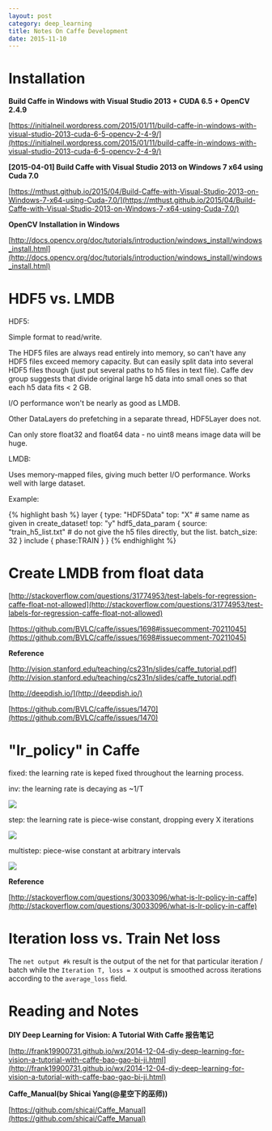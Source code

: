 ```yaml
---
layout: post
category: deep_learning
title: Notes On Caffe Development
date: 2015-11-10
---
```


# Installation

**Build Caffe in Windows with Visual Studio 2013 + CUDA 6.5 + OpenCV 2.4.9**

[https://initialneil.wordpress.com/2015/01/11/build-caffe-in-windows-with-visual-studio-2013-cuda-6-5-opencv-2-4-9/](https://initialneil.wordpress.com/2015/01/11/build-caffe-in-windows-with-visual-studio-2013-cuda-6-5-opencv-2-4-9/)

**[2015-04-01] Build Caffe with Visual Studio 2013 on Windows 7 x64 using Cuda 7.0**

[https://mthust.github.io/2015/04/Build-Caffe-with-Visual-Studio-2013-on-Windows-7-x64-using-Cuda-7.0/](https://mthust.github.io/2015/04/Build-Caffe-with-Visual-Studio-2013-on-Windows-7-x64-using-Cuda-7.0/)

**OpenCV Installation in Windows**

[http://docs.opencv.org/doc/tutorials/introduction/windows_install/windows_install.html](http://docs.opencv.org/doc/tutorials/introduction/windows_install/windows_install.html)

# HDF5 vs. LMDB

HDF5:

Simple format to read/write.

The HDF5 files are always read entirely into memory, so can't have any HDF5 files exceed memory capacity. But can easily split data into several HDF5 files though (just put several paths to h5 files in text file). Caffe dev group suggests that divide original large h5 data into small ones so that each h5 data fits < 2 GB.

I/O performance won't be nearly as good as LMDB.

Other DataLayers do prefetching in a separate thread, HDF5Layer does not.

Can only store float32 and float64 data - no uint8 means image data will be huge.

LMDB:

Uses memory-mapped files, giving much better I/O performance. Works well with large dataset.

Example:

{% highlight bash %}
layer {
  type: "HDF5Data"
  top: "X" # same name as given in create_dataset!
  top: "y"
  hdf5_data_param {
    source: "train_h5_list.txt" # do not give the h5 files directly, but the list.
    batch_size: 32
  }
  include { phase:TRAIN }
}
{% endhighlight %}

# Create LMDB from float data

[http://stackoverflow.com/questions/31774953/test-labels-for-regression-caffe-float-not-allowed](http://stackoverflow.com/questions/31774953/test-labels-for-regression-caffe-float-not-allowed)

[https://github.com/BVLC/caffe/issues/1698#issuecomment-70211045](https://github.com/BVLC/caffe/issues/1698#issuecomment-70211045)

**Reference**

[http://vision.stanford.edu/teaching/cs231n/slides/caffe_tutorial.pdf](http://vision.stanford.edu/teaching/cs231n/slides/caffe_tutorial.pdf)

[http://deepdish.io/](http://deepdish.io/)

[https://github.com/BVLC/caffe/issues/1470](https://github.com/BVLC/caffe/issues/1470)

# "lr_policy" in Caffe

fixed: the learning rate is keped fixed throughout the learning process.

inv: the learning rate is decaying as ~1/T

<img src="/assets/dl-materials/notes-on-caffe-dev/inv.png" />

step: the learning rate is piece-wise constant, dropping every X iterations

<img src="/assets/dl-materials/notes-on-caffe-dev/step.png" />

multistep: piece-wise constant at arbitrary intervals

<img src="/assets/dl-materials/notes-on-caffe-dev/multistep.png" />

**Reference**

[http://stackoverflow.com/questions/30033096/what-is-lr-policy-in-caffe](http://stackoverflow.com/questions/30033096/what-is-lr-policy-in-caffe)

# Iteration loss vs. Train Net loss

The `net output #k` result is the output of the net for that particular iteration / batch 
while the `Iteration T, loss = X` output is smoothed across iterations according to the `average_loss` field.

# Reading and Notes

**DIY Deep Learning for Vision: A Tutorial With Caffe 报告笔记**

[http://frank19900731.github.io/wx/2014-12-04-diy-deep-learning-for-vision-a-tutorial-with-caffe-bao-gao-bi-ji.html](http://frank19900731.github.io/wx/2014-12-04-diy-deep-learning-for-vision-a-tutorial-with-caffe-bao-gao-bi-ji.html)

**Caffe_Manual(by Shicai Yang(@星空下的巫师))**

[https://github.com/shicai/Caffe_Manual](https://github.com/shicai/Caffe_Manual)